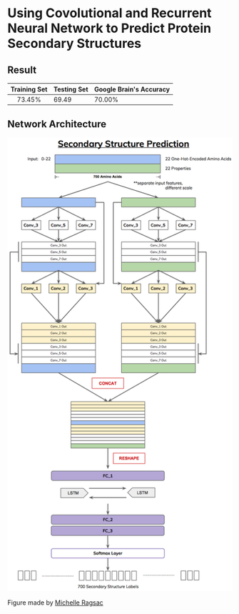 # Using Covolutional and Recurrent Neural Network to Predict Protein Secondary Structures

## Result

| Training Set | Testing Set | Google Brain's Accuracy |
|:------------:|-------------|-------------------------|
|    73.45%    |    69.49    |          70.00%         |

## Network Architecture

![png](./network_topology_diagram.png)

Figure made by [Michelle Ragsac](https://github.com/mragsac)
